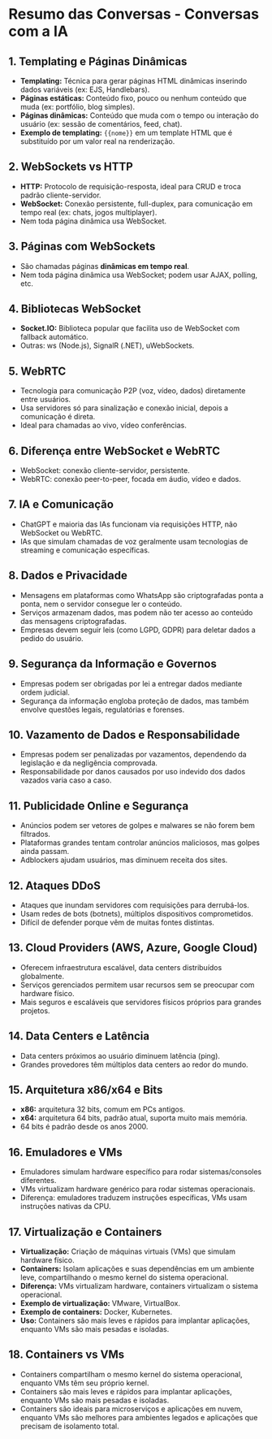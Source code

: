 # Resumo das Conversas - Conversas com a IA

## 1. Templating e Páginas Dinâmicas  
- **Templating:** Técnica para gerar páginas HTML dinâmicas inserindo dados variáveis (ex: EJS, Handlebars).  
- **Páginas estáticas:** Conteúdo fixo, pouco ou nenhum conteúdo que muda (ex: portfólio, blog simples).  
- **Páginas dinâmicas:** Conteúdo que muda com o tempo ou interação do usuário (ex: sessão de comentários, feed, chat).
- **Exemplo de templating:** `{{nome}}` em um template HTML que é substituído por um valor real na renderização.


## 2. WebSockets vs HTTP  
- **HTTP:** Protocolo de requisição-resposta, ideal para CRUD e troca padrão cliente-servidor.  
- **WebSocket:** Conexão persistente, full-duplex, para comunicação em tempo real (ex: chats, jogos multiplayer).  
- Nem toda página dinâmica usa WebSocket.

## 3. Páginas com WebSockets  
- São chamadas páginas **dinâmicas em tempo real**.  
- Nem toda página dinâmica usa WebSocket; podem usar AJAX, polling, etc.

## 4. Bibliotecas WebSocket  
- **Socket.IO:** Biblioteca popular que facilita uso de WebSocket com fallback automático.  
- Outras: ws (Node.js), SignalR (.NET), uWebSockets.

## 5. WebRTC  
- Tecnologia para comunicação P2P (voz, vídeo, dados) diretamente entre usuários.  
- Usa servidores só para sinalização e conexão inicial, depois a comunicação é direta.  
- Ideal para chamadas ao vivo, vídeo conferências.

## 6. Diferença entre WebSocket e WebRTC  
- WebSocket: conexão cliente-servidor, persistente.  
- WebRTC: conexão peer-to-peer, focada em áudio, vídeo e dados.

## 7. IA e Comunicação  
- ChatGPT e maioria das IAs funcionam via requisições HTTP, não WebSocket ou WebRTC.  
- IAs que simulam chamadas de voz geralmente usam tecnologias de streaming e comunicação específicas.

## 8. Dados e Privacidade  
- Mensagens em plataformas como WhatsApp são criptografadas ponta a ponta, nem o servidor consegue ler o conteúdo.  
- Serviços armazenam dados, mas podem não ter acesso ao conteúdo das mensagens criptografadas.  
- Empresas devem seguir leis (como LGPD, GDPR) para deletar dados a pedido do usuário.

## 9. Segurança da Informação e Governos  
- Empresas podem ser obrigadas por lei a entregar dados mediante ordem judicial.  
- Segurança da informação engloba proteção de dados, mas também envolve questões legais, regulatórias e forenses.

## 10. Vazamento de Dados e Responsabilidade  
- Empresas podem ser penalizadas por vazamentos, dependendo da legislação e da negligência comprovada.  
- Responsabilidade por danos causados por uso indevido dos dados vazados varia caso a caso.

## 11. Publicidade Online e Segurança  
- Anúncios podem ser vetores de golpes e malwares se não forem bem filtrados.  
- Plataformas grandes tentam controlar anúncios maliciosos, mas golpes ainda passam.  
- Adblockers ajudam usuários, mas diminuem receita dos sites.

## 12. Ataques DDoS  
- Ataques que inundam servidores com requisições para derrubá-los.  
- Usam redes de bots (botnets), múltiplos dispositivos comprometidos.  
- Difícil de defender porque vêm de muitas fontes distintas.

## 13. Cloud Providers (AWS, Azure, Google Cloud)  
- Oferecem infraestrutura escalável, data centers distribuídos globalmente.  
- Serviços gerenciados permitem usar recursos sem se preocupar com hardware físico.  
- Mais seguros e escaláveis que servidores físicos próprios para grandes projetos.

## 14. Data Centers e Latência  
- Data centers próximos ao usuário diminuem latência (ping).  
- Grandes provedores têm múltiplos data centers ao redor do mundo.

## 15. Arquitetura x86/x64 e Bits  
- **x86:** arquitetura 32 bits, comum em PCs antigos.  
- **x64:** arquitetura 64 bits, padrão atual, suporta muito mais memória.  
- 64 bits é padrão desde os anos 2000.

## 16. Emuladores e VMs  
- Emuladores simulam hardware específico para rodar sistemas/consoles diferentes.  
- VMs virtualizam hardware genérico para rodar sistemas operacionais.  
- Diferença: emuladores traduzem instruções específicas, VMs usam instruções nativas da CPU.

## 17. Virtualização e Containers
- **Virtualização:** Criação de máquinas virtuais (VMs) que simulam hardware físico.
- **Containers:** Isolam aplicações e suas dependências em um ambiente leve, compartilhando o mesmo kernel do sistema operacional.
- **Diferença:** VMs virtualizam hardware, containers virtualizam o sistema operacional.
- **Exemplo de virtualização:** VMware, VirtualBox.
- **Exemplo de containers:** Docker, Kubernetes.
- **Uso:** Containers são mais leves e rápidos para implantar aplicações, enquanto VMs são mais pesadas e isoladas.

## 18. Containers vs VMs
- Containers compartilham o mesmo kernel do sistema operacional, enquanto VMs têm seu próprio kernel.
- Containers são mais leves e rápidos para implantar aplicações, enquanto VMs são mais pesadas e isoladas.
- Containers são ideais para microserviços e aplicações em nuvem, enquanto VMs são melhores para ambientes legados e aplicações que precisam de isolamento total.

